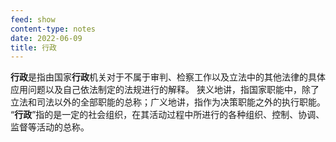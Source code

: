 ```yaml
---
feed: show
content-type: notes
date: 2022-06-09
title: 行政
---
```

**行政**是指由国家**行政**机关对于不属于审判、检察工作以及立法中的其他法律的具体应用问题以及自己依法制定的法规进行的解释。 狭义地讲，指国家职能中，除了立法和司法以外的全部职能的总称；广义地讲，指作为决策职能之外的执行职能。 “**行政**”指的是一定的社会组织，在其活动过程中所进行的各种组织、控制、协调、监督等活动的总称。
